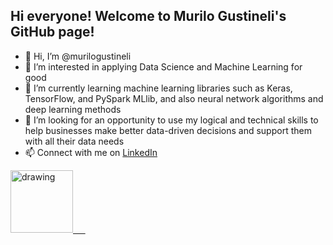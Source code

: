 ## Hi everyone! Welcome to Murilo Gustineli's GitHub page!

- 👋 Hi, I’m @murilogustineli
- 👀 I’m interested in applying Data Science and Machine Learning for good
- 🌱 I’m currently learning machine learning libraries such as Keras, TensorFlow, and PySpark MLlib, and also neural network algorithms and deep learning methods
- 💞️ I’m looking for an opportunity to use my logical and technical skills to help businesses make better data-driven decisions and support them with all their data needs
- 📫 Connect with me on [LinkedIn](https://www.linkedin.com/in/murilo-gustineli/)

[<img src="https://res.cloudinary.com/importdata/image/upload/v1595012354/linkedin_t9qiwy.png" alt="drawing" width="100"/> &nbsp;&nbsp;&nbsp;&nbsp;](https://www.linkedin.com/in/murilo-gustineli/)

<!---
murilogustineli/murilogustineli is a ✨ special ✨ repository because its `README.md` (this file) appears on your GitHub profile.
You can click the Preview link to take a look at your changes.
--->
